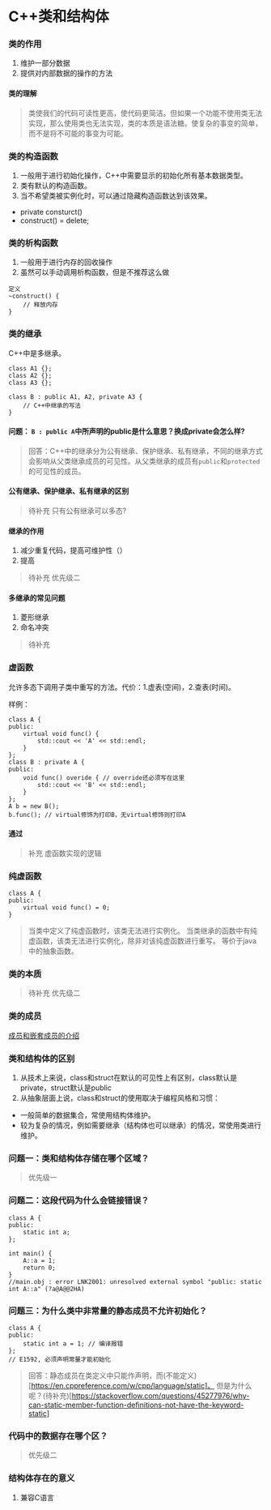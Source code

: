 # C++类和结构体

### 类的作用
1. 维护一部分数据
2. 提供对内部数据的操作的方法


#### 类的理解
> 类使我们的代码可读性更高，使代码更简洁。但如果一个功能不使用类无法实现，那么使用类也无法实现，类的本质是语法糖。使复杂的事变的简单，而不是将不可能的事变为可能。

### 类的构造函数

1. 一般用于进行初始化操作，C++中需要显示的初始化所有基本数据类型。
2. 类有默认的构造函数。
3. 当不希望类被实例化时，可以通过隐藏构造函数达到该效果。
  - private consturct()
  - construct() = delete;

### 类的析构函数

1. 一般用于进行内存的回收操作
2. 虽然可以手动调用析构函数，但是不推荐这么做
```
定义
~construct() {
	// 释放内存
}
```

### 类的继承

C++中是多继承。

```
class A1 {};
class A2 {};
class A3 {};

class B : public A1, A2, private A3 {
	// C++中继承的写法
}
```
#### 问题： ``B : public A``中所声明的public是什么意思？换成private会怎么样?

> 回答：C++中的继承分为公有继承、保护继承、私有继承，不同的继承方式会影响从父类继承成员的可见性。从父类继承的成员有``public``和``protected``的可见性的成员。

#### 公有继承、保护继承、私有继承的区别
> 待补充
> 只有公有继承可以多态?

#### 继承的作用
1. 减少重复代码，提高可维护性（）
2. 提高

> 待补充 优先级二

#### 多继承的常见问题
1. 菱形继承
2. 命名冲突

> 待补充

### 虚函数

允许多态下调用子类中重写的方法。代价：1.虚表(空间)，2.查表(时间)。

样例：
```
class A {
public:
	virtual void func() {
		std::cout << 'A' << std::endl;
	}
};
class B : private A {
public:
	void func() overide { // override还必须写在这里
		std::cout << 'B' << std::endl;
	}
};
A b = new B();
b.func(); // virtual修饰为打印B，无virtual修饰则打印A
```

#### 通过


> 补充 虚函数实现的逻辑


### 纯虚函数
```
class A {
public:
	virtual void func() = 0;
}
```
> 当类中定义了纯虚函数时，该类无法进行实例化。
> 当类继承的函数中有纯虚函数，该类无法进行实例化，除非对该纯虚函数进行重写。
> 等价于java中的抽象函数。

### 类的本质

> 待补充 优先级二

### 类的成员

[成员和嵌套成员的介绍](https://www.learncpp.com/cpp-tutorial/nested-types-member-types/)

### 类和结构体的区别

1. 从技术上来说，class和struct在默认的可见性上有区别，class默认是private，struct默认是public
2. 从抽象层面上说，class和struct的使用取决于编程风格和习惯：
  - 一般简单的数据集合，常使用结构体维护。
  - 较为复杂的情况，例如需要继承（结构体也可以继承）的情况，常使用类进行维护。

### 问题一：类和结构体存储在哪个区域？

> 优先级一

### 问题二：这段代码为什么会链接错误？
```
class A {
public:
	static int a;
};

int main() {
	A::a = 1;
	return 0;
}
//main.obj : error LNK2001: unresolved external symbol "public: static int A::a" (?a@A@@2HA)
```

### 问题三：为什么类中非常量的静态成员不允许初始化？
```
class A {
public:
	static int a = 1; // 编译报错
};
// E1592, 必须声明常量才能初始化
```

> 回答：静态成员在类定义中只能作声明，而(不能定义)[https://en.cppreference.com/w/cpp/language/static]。
> 但是为什么呢？(待补充)[https://stackoverflow.com/questions/45277976/why-can-static-member-function-definitions-not-have-the-keyword-static]

### 代码中的数据存在哪个区？

> 优先级二

### 结构体存在的意义
1. 兼容C语言











